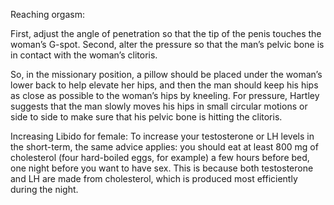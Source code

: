 Reaching orgasm:

First, adjust the angle of penetration so that the tip of the penis touches the woman’s G-spot. Second, alter the pressure so that the man’s pelvic bone is in contact with the woman’s clitoris.

So, in the missionary position, a pillow should be placed under the woman’s lower back to help elevate her hips, and then the man should keep his hips as close as possible to the woman’s hips by kneeling. For pressure, Hartley suggests that the man slowly moves his hips in small circular motions or side to side to make sure that his pelvic bone is hitting the clitoris.

Increasing Libido for female:
To increase your testosterone or LH levels in the short-term, the same advice applies: you should eat at least 800 mg of cholesterol (four hard-boiled eggs, for example) a few hours before bed, one night before you want to have sex. This is because both testosterone and LH are made from cholesterol, which is produced most efficiently during the night.